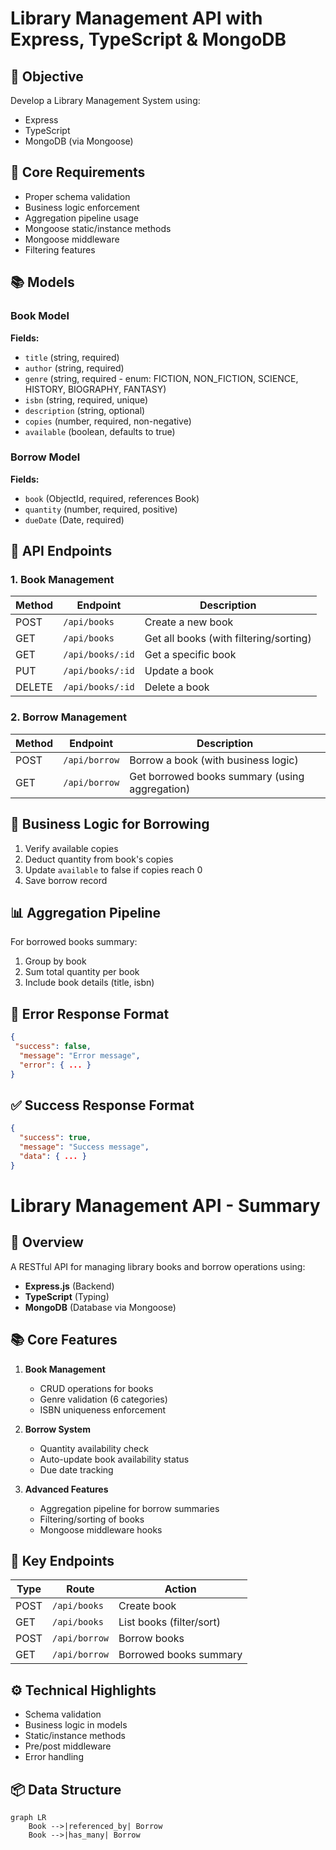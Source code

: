 # Library Management API with Express, TypeScript & MongoDB

## 📌 Objective

Develop a Library Management System using:

- Express
- TypeScript
- MongoDB (via Mongoose)

## 🔧 Core Requirements

- Proper schema validation
- Business logic enforcement
- Aggregation pipeline usage
- Mongoose static/instance methods
- Mongoose middleware
- Filtering features

## 📚 Models

### Book Model

**Fields:**

- `title` (string, required)
- `author` (string, required)
- `genre` (string, required - enum: FICTION, NON_FICTION, SCIENCE, HISTORY, BIOGRAPHY, FANTASY)
- `isbn` (string, required, unique)
- `description` (string, optional)
- `copies` (number, required, non-negative)
- `available` (boolean, defaults to true)

### Borrow Model

**Fields:**

- `book` (ObjectId, required, references Book)
- `quantity` (number, required, positive)
- `dueDate` (Date, required)

## 📍 API Endpoints

### 1. Book Management

| Method | Endpoint         | Description                            |
| ------ | ---------------- | -------------------------------------- |
| POST   | `/api/books`     | Create a new book                      |
| GET    | `/api/books`     | Get all books (with filtering/sorting) |
| GET    | `/api/books/:id` | Get a specific book                    |
| PUT    | `/api/books/:id` | Update a book                          |
| DELETE | `/api/books/:id` | Delete a book                          |

### 2. Borrow Management

| Method | Endpoint      | Description                                    |
| ------ | ------------- | ---------------------------------------------- |
| POST   | `/api/borrow` | Borrow a book (with business logic)            |
| GET    | `/api/borrow` | Get borrowed books summary (using aggregation) |

## 🔄 Business Logic for Borrowing

1. Verify available copies
2. Deduct quantity from book's copies
3. Update `available` to false if copies reach 0
4. Save borrow record

## 📊 Aggregation Pipeline

For borrowed books summary:

1. Group by book
2. Sum total quantity per book
3. Include book details (title, isbn)

## 🚨 Error Response Format

```json
{
 "success": false,
  "message": "Error message",
  "error": { ... }
}
```

## ✅ Success Response Format

```json
{
  "success": true,
  "message": "Success message",
  "data": { ... }
}
```

# Library Management API - Summary

## 🚀 Overview

A RESTful API for managing library books and borrow operations using:

- **Express.js** (Backend)
- **TypeScript** (Typing)
- **MongoDB** (Database via Mongoose)

## 📚 Core Features

1. **Book Management**

   - CRUD operations for books
   - Genre validation (6 categories)
   - ISBN uniqueness enforcement

2. **Borrow System**

   - Quantity availability check
   - Auto-update book availability status
   - Due date tracking

3. **Advanced Features**
   - Aggregation pipeline for borrow summaries
   - Filtering/sorting of books
   - Mongoose middleware hooks

## 🔗 Key Endpoints

| Type | Route         | Action                   |
| ---- | ------------- | ------------------------ |
| POST | `/api/books`  | Create book              |
| GET  | `/api/books`  | List books (filter/sort) |
| POST | `/api/borrow` | Borrow books             |
| GET  | `/api/borrow` | Borrowed books summary   |

## ⚙️ Technical Highlights

- Schema validation
- Business logic in models
- Static/instance methods
- Pre/post middleware
- Error handling

## 📦 Data Structure

```mermaid
graph LR
    Book -->|referenced_by| Borrow
    Book -->|has_many| Borrow
```
